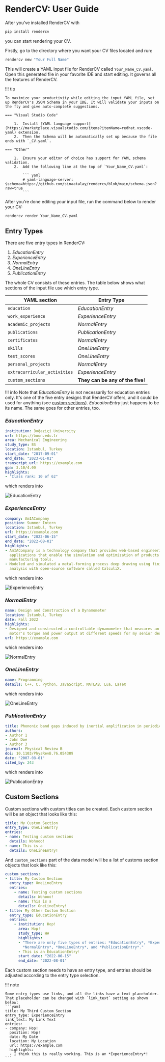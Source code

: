 # RenderCV: User Guide

After you've installed RenderCV with

```bash
pip install rendercv
```

you can start rendering your CV.

Firstly, go to the directory where you want your CV files located and run:

```bash
rendercv new "Your Full Name"
```

This will create a YAML input file for RenderCV called `Your_Name_CV.yaml`. Open this generated file in your favorite IDE and start editing. It governs all the features of RenderCV.

!!! tip

    To maximize your productivity while editing the input YAML file, set up RenderCV's JSON Schema in your IDE. It will validate your inputs on the fly and give auto-complete suggestions.

    === "Visual Studio Code"

        1.  Install [YAML language support](https://marketplace.visualstudio.com/items?itemName=redhat.vscode-yaml) extension.
        2.  Then the Schema will be automatically set up because the file ends with `_CV.yaml`.

    === "Other"

        1.  Ensure your editor of choice has support for YAML schema validation.
        2.  Add the following line at the top of `Your_Name_CV.yaml`:

            ``` yaml
            # yaml-language-server: $schema=https://github.com/sinaatalay/rendercv/blob/main/schema.json?raw=true
            ```

After you're done editing your input file, run the command below to render your CV:
```bash
rendercv render Your_Name_CV.yaml
```

## Entry Types

There are five entry types in RenderCV:

1.  *EducationEntry*
2.  *ExperienceEntry*
3.  *NormalEntry*
4.  *OneLineEntry*
5.  *PublicationEntry*

The whole CV consists of these entries. The table below shows what sections of the input file use which entry type.

| YAML section                   | Entry Type                       |
| ------------------------------ | -------------------------------- |
| `education`                  | *EducationEntry*               |
| `work_experience`            | *ExperienceEntry*              |
| `academic_projects`          | *NormalEntry*                  |
| `publications`               | *PublicationEntry*             |
| `certificates`               | *NormalEntry*                  |
| `skills`                     | *OneLineEntry*                 |
| `test_scores`                | *OneLineEntry*                 |
| `personal_projects`          | *NormalEntry*                  |
| `extracurricular_activities` | *ExperienceEntry*              |
| `custom_sections`            | **They can be any of the five!** |

!!! info
    Note that *EducationEntry* is not necessarily for education entries only. It's one of the five entry designs that RenderCV offers, and it could be used for anything (see [custom sections](http://user_guide.md#custom-sections)). *EducationEntry* just happens to be its name. The same goes for other entries, too.

### *EducationEntry*

```yaml
institution: Boğaziçi University
url: https://boun.edu.tr
area: Mechanical Engineering
study_type: BS
location: Istanbul, Turkey
start_date: "2017-09-01"
end_date: "2023-01-01"
transcript_url: https://example.com
gpa: 3.10/4.00
highlights:
- "Class rank: 10 of 62"

```

which renders into

![EducationEntry](images/EducationEntry.png)

### *ExperienceEntry*

```yaml
company: AmIACompany
position: Summer Intern
location: Istanbul, Turkey
url: https://example.com
start_date: "2022-06-15"
end_date: "2022-08-01"
highlights:
- AmIACompany is a technology company that provides web-based engineering
  applications that enable the simulation and optimization of products and
  manufacturing tools.
- Modeled and simulated a metal-forming process deep drawing using finite element
  analysis with open-source software called CalculiX.
```

which renders into

![ExperienceEntry](images/ExperienceEntry.png)

### *NormalEntry*

```yaml
name: Design and Construction of a Dynamometer
location: Istanbul, Turkey
date: Fall 2022
highlights:
- Designed and constructed a controllable dynamometer that measures an electric
  motor's torque and power output at different speeds for my senior design project.
url: https://example.com

```

which renders into

![NormalEntry](images/NormalEntry.png)

### *OneLineEntry*
```yaml
name: Programming
details: C++, C, Python, JavaScript, MATLAB, Lua, LaTeX
```

which renders into

![OneLineEntry](images/OneLineEntry.png)

### *PublicationEntry*

```yaml
title: Phononic band gaps induced by inertial amplification in periodic media
authors:
- Author 1
- John Doe
- Author 3
journal: Physical Review B
doi: 10.1103/PhysRevB.76.054309
date: "2007-08-01"
cited_by: 243
```

which renders into

![PublicationEntry](images/PublicationEntry.png)


## Custom Sections

Custom sections with custom titles can be created. Each custom section will be an object that looks like this:

```yaml
title: My Custom Section
entry_type: OneLineEntry
entries:
- name: Testing custom sections
  details: Wohooo!
- name: This is a
  details: OneLineEntry!
```

And `custom_sections` part of the data model will be a list of customs section objects that look like this:
```yaml
custom_sections:
- title: My Custom Section
  entry_type: OneLineEntry
  entries:
    - name: Testing custom sections
      details: Wohooo!
    - name: This is a
      details: OneLineEntry!
- title: My Other Custom Section
  entry_type: EducationEntry
  entries:
    - institution: Hop!
      area: Hop!
      study_type: HA
      highlights:
      - "There are only five types of entries: *EducationEntry*, *ExperienceEntry*,
        *NormalEntry*, *OneLineEntry*, and *PublicationEntry*."
      - This is an EducationEntry!
      start_date: "2022-06-15"
      end_date: "2022-08-01"
```

Each custom section needs to have an entry type, and entries should be adjusted according to the entry type selection.

!!! note

    Some entry types use links, and all the links have a text placeholder. That placeholder can be changed with `link_text` setting as shown below:
    ```yaml
    title: My Third Custom Section
    entry_type: ExperienceEntry
    link_text: My Link Text
    entries:
    - company: Hop!
      position: Hop!
      date: My Date
      location: My Location
      url: https://example.com
      highlights:
      - I think this is really working. This is an *ExperienceEntry*!
    ```


